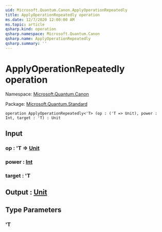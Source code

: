 ```yaml
---
uid: Microsoft.Quantum.Canon.ApplyOperationRepeatedly
title: ApplyOperationRepeatedly operation
ms.date: 12/7/2020 12:00:00 AM
ms.topic: article
qsharp.kind: operation
qsharp.namespace: Microsoft.Quantum.Canon
qsharp.name: ApplyOperationRepeatedly
qsharp.summary: ''
---
```


# ApplyOperationRepeatedly operation

Namespace: [Microsoft.Quantum.Canon](xref:Microsoft.Quantum.Canon)

Package: [Microsoft.Quantum.Standard](https://nuget.org/packages/Microsoft.Quantum.Standard)




```qsharp
operation ApplyOperationRepeatedly<'T> (op : ('T => Unit), power : Int, target : 'T) : Unit
```


## Input

### op : 'T => [Unit](xref:microsoft.quantum.lang-ref.unit) 




### power : [Int](xref:microsoft.quantum.lang-ref.int)




### target : 'T





## Output : [Unit](xref:microsoft.quantum.lang-ref.unit)



## Type Parameters

### 'T

